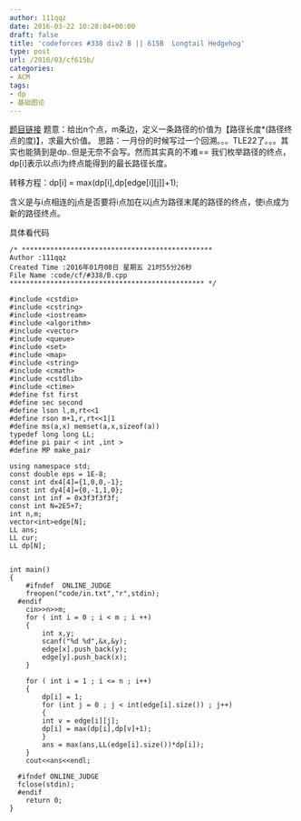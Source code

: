 ```yaml
---
author: 111qqz
date: 2016-03-22 10:28:04+00:00
draft: false
title: 'codeforces #338 div2 B || 615B  Longtail Hedgehog'
type: post
url: /2016/03/cf615b/
categories:
- ACM
tags:
- dp
- 基础图论
---
```


[题目链接](http://codeforces.com/contest/615/problem/B)
题意：给出n个点，m条边，定义一条路径的价值为【路径长度*(路径终点的度)】，求最大价值。
思路：一月份的时候写过一个回溯。。。TLE22了。。。其实也能猜到是dp..但是无奈不会写。然而其实真的不难==
我们枚举路径的终点，dp[i]表示以点i为终点能得到的最长路径长度。

转移方程：dp[i] = max(dp[i],dp[edge[i][j]]+1);

含义是与i点相连的j点是否要将i点加在以j点为路径末尾的路径的终点，使i点成为新的路径终点。

具体看代码


 

    
    /* ***********************************************
    Author :111qqz
    Created Time :2016年01月08日 星期五 21时55分26秒
    File Name :code/cf/#338/B.cpp
    ************************************************ */
    
    #include <cstdio>
    #include <cstring>
    #include <iostream>
    #include <algorithm>
    #include <vector>
    #include <queue>
    #include <set>
    #include <map>
    #include <string>
    #include <cmath>
    #include <cstdlib>
    #include <ctime>
    #define fst first
    #define sec second
    #define lson l,m,rt<<1
    #define rson m+1,r,rt<<1|1
    #define ms(a,x) memset(a,x,sizeof(a))
    typedef long long LL;
    #define pi pair < int ,int >
    #define MP make_pair
    
    using namespace std;
    const double eps = 1E-8;
    const int dx4[4]={1,0,0,-1};
    const int dy4[4]={0,-1,1,0};
    const int inf = 0x3f3f3f3f;
    const int N=2E5+7;
    int n,m;
    vector<int>edge[N];
    LL ans;
    LL cur;
    LL dp[N];
    
    
    int main()
    {
    	#ifndef  ONLINE_JUDGE 
    	freopen("code/in.txt","r",stdin);
      #endif
    	cin>>n>>m;
    	for ( int i = 0 ; i < m ; i ++)
    	{
    	    int x,y;
    	    scanf("%d %d",&x,&y);
    	    edge[x].push_back(y);
    	    edge[y].push_back(x);
    	}
    
    	for ( int i = 1 ; i <= n ; i++)
    	{
    	    dp[i] = 1;
    	    for (int j = 0 ; j < int(edge[i].size()) ; j++)
    	    {
    		int v = edge[i][j];
    		dp[i] = max(dp[i],dp[v]+1);	
    	    }
    	    ans = max(ans,LL(edge[i].size())*dp[i]);
    	}
    	cout<<ans<<endl;
    
      #ifndef ONLINE_JUDGE  
      fclose(stdin);
      #endif
        return 0;
    }
    



